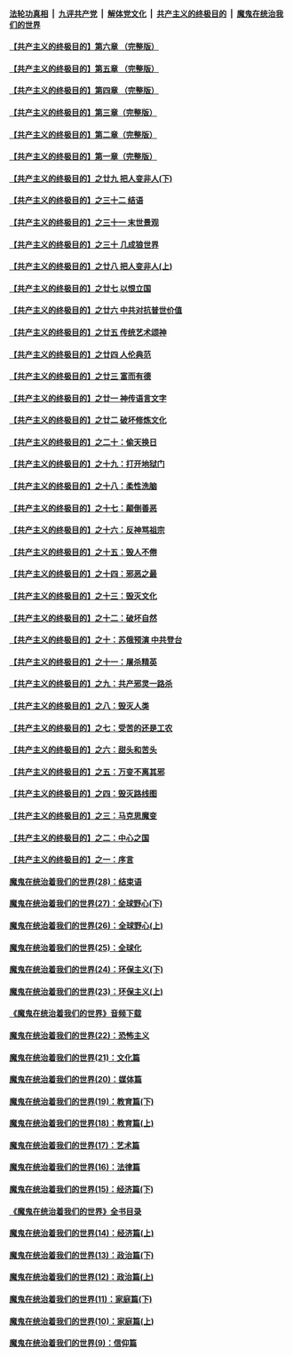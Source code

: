 ####  [法轮功真相](../../../../basic/blob/master/README.md?t=04170630) &nbsp;|&nbsp; [九评共产党](../../../../9ping.md/blob/master/README.md?t=04170630) &nbsp;|&nbsp; [解体党文化](../../../../jtdwh.md/blob/master/README.md?t=04170630)  &nbsp;|&nbsp; [共产主义的终极目的](../../../../gczydzjmd.md/blob/master/README.md?t=04170630) &nbsp;|&nbsp; [魔鬼在统治我们的世界](../../../../mgztzwmdsj.md/blob/master/README.md?t=04170630) 

#### [【共产主义的终极目的】第六章 （完整版）](../pages/nsc422/n11428913.md?t=04170630) 

#### [【共产主义的终极目的】第五章 （完整版）](../pages/nsc422/n11428912.md?t=04170630) 

#### [【共产主义的终极目的】第四章 （完整版）](../pages/nsc422/n11428907.md?t=04170630) 

#### [【共产主义的终极目的】第三章（完整版）](../pages/nsc422/n11428848.md?t=04170630) 

#### [【共产主义的终极目的】第二章（完整版）](../pages/nsc422/n11428831.md?t=04170630) 

#### [【共产主义的终极目的】第一章（完整版）](../pages/nsc422/n11417651.md?t=04170630) 

#### [【共产主义的终极目的】之廿九 把人变非人(下)](../pages/nsc422/n11344140.md?t=04170630) 

#### [【共产主义的终极目的】之三十二 结语](../pages/nsc422/n11360535.md?t=04170630) 

#### [【共产主义的终极目的】之三十一 末世景观](../pages/nsc422/n11351129.md?t=04170630) 

#### [【共产主义的终极目的】之三十 几成狼世界](../pages/nsc422/n11348280.md?t=04170630) 

#### [【共产主义的终极目的】之廿八 把人变非人(上)](../pages/nsc422/n11340492.md?t=04170630) 

#### [【共产主义的终极目的】之廿七 以恨立国](../pages/nsc422/n11336944.md?t=04170630) 

#### [【共产主义的终极目的】之廿六 中共对抗普世价值](../pages/nsc422/n11324785.md?t=04170630) 

#### [【共产主义的终极目的】之廿五 传统艺术颂神](../pages/nsc422/n11296396.md?t=04170630) 

#### [【共产主义的终极目的】之廿四 人伦典范](../pages/nsc422/n11296397.md?t=04170630) 

#### [【共产主义的终极目的】之廿三 富而有德](../pages/nsc422/n11283598.md?t=04170630) 

#### [【共产主义的终极目的】之廿一 神传语言文字](../pages/nsc422/n11263265.md?t=04170630) 

#### [【共产主义的终极目的】之廿二 破坏修炼文化](../pages/nsc422/n11245728.md?t=04170630) 

#### [【共产主义的终极目的】之二十：偷天换日](../pages/nsc422/n11238846.md?t=04170630) 

#### [【共产主义的终极目的】之十九：打开地狱门](../pages/nsc422/n11206376.md?t=04170630) 

#### [【共产主义的终极目的】之十八：柔性洗脑](../pages/nsc422/n11199994.md?t=04170630) 

#### [【共产主义的终极目的】之十七：颠倒善恶](../pages/nsc422/n11179782.md?t=04170630) 

#### [【共产主义的终极目的】之十六：反神骂祖宗](../pages/nsc422/n11166798.md?t=04170630) 

#### [【共产主义的终极目的】之十五：毁人不倦](../pages/nsc422/n11166792.md?t=04170630) 

#### [【共产主义的终极目的】之十四：邪恶之最](../pages/nsc422/n11150249.md?t=04170630) 

#### [【共产主义的终极目的】之十三：毁灭文化](../pages/nsc422/n11135227.md?t=04170630) 

#### [【共产主义的终极目的】之十二：破坏自然](../pages/nsc422/n11135214.md?t=04170630) 

#### [【共产主义的终极目的】之十：苏俄预演 中共登台](../pages/nsc422/n11118424.md?t=04170630) 

#### [【共产主义的终极目的】之十一：屠杀精英](../pages/nsc422/n11118442.md?t=04170630) 

#### [【共产主义的终极目的】之九：共产邪灵一路杀](../pages/nsc422/n11114139.md?t=04170630) 

#### [【共产主义的终极目的】之八：毁灭人类](../pages/nsc422/n11108503.md?t=04170630) 

#### [【共产主义的终极目的】之七：受苦的还是工农](../pages/nsc422/n11101809.md?t=04170630) 

#### [【共产主义的终极目的】之六：甜头和苦头](../pages/nsc422/n11096971.md?t=04170630) 

#### [【共产主义的终极目的】之五：万变不离其邪](../pages/nsc422/n11091285.md?t=04170630) 

#### [【共产主义的终极目的】之四：毁灭路线图](../pages/nsc422/n11086284.md?t=04170630) 

#### [【共产主义的终极目的】之三：马克思魔变](../pages/nsc422/n11061941.md?t=04170630) 

#### [【共产主义的终极目的】之二：中心之国](../pages/nsc422/n11047728.md?t=04170630) 

#### [【共产主义的终极目的】之一：序言](../pages/nsc422/n11086077.md?t=04170630) 

#### [魔鬼在统治着我们的世界(28)：结束语](../pages/nsc422/n10936246.md?t=04170630) 

#### [魔鬼在统治着我们的世界(27)：全球野心(下)](../pages/nsc422/n10928319.md?t=04170630) 

#### [魔鬼在统治着我们的世界(26)：全球野心(上)](../pages/nsc422/n10900318.md?t=04170630) 

#### [魔鬼在统治着我们的世界(25)：全球化](../pages/nsc422/n10788205.md?t=04170630) 

#### [魔鬼在统治着我们的世界(24)：环保主义(下)](../pages/nsc422/n10695307.md?t=04170630) 

#### [魔鬼在统治着我们的世界(23)：环保主义(上)](../pages/nsc422/n10688613.md?t=04170630) 

#### [《魔鬼在统治着我们的世界》音频下载](../pages/nsc422/n10635553.md?t=04170630) 

#### [魔鬼在统治着我们的世界(22)：恐怖主义](../pages/nsc422/n10614727.md?t=04170630) 

#### [魔鬼在统治着我们的世界(21)：文化篇](../pages/nsc422/n10597706.md?t=04170630) 

#### [魔鬼在统治着我们的世界(20)：媒体篇](../pages/nsc422/n10586579.md?t=04170630) 

#### [魔鬼在统治着我们的世界(19)：教育篇(下)](../pages/nsc422/n10564808.md?t=04170630) 

#### [魔鬼在统治着我们的世界(18)：教育篇(上)](../pages/nsc422/n10526970.md?t=04170630) 

#### [魔鬼在统治着我们的世界(17)：艺术篇](../pages/nsc422/n10499093.md?t=04170630) 

#### [魔鬼在统治着我们的世界(16)：法律篇](../pages/nsc422/n10485969.md?t=04170630) 

#### [魔鬼在统治着我们的世界(15)：经济篇(下)](../pages/nsc422/n10469975.md?t=04170630) 

#### [《魔鬼在统治着我们的世界》全书目录](../pages/nsc422/n10464261.md?t=04170630) 

#### [魔鬼在统治着我们的世界(14)：经济篇(上)](../pages/nsc422/n10457370.md?t=04170630) 

#### [魔鬼在统治着我们的世界(13)：政治篇(下)](../pages/nsc422/n10448270.md?t=04170630) 

#### [魔鬼在统治着我们的世界(12)：政治篇(上)](../pages/nsc422/n10444576.md?t=04170630) 

#### [魔鬼在统治着我们的世界(11)：家庭篇(下)](../pages/nsc422/n10440961.md?t=04170630) 

#### [魔鬼在统治着我们的世界(10)：家庭篇(上)](../pages/nsc422/n10435448.md?t=04170630) 

#### [魔鬼在统治着我们的世界(9)：信仰篇](../pages/nsc422/n10432159.md?t=04170630) 

